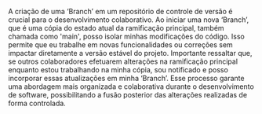 A criação de uma ‘Branch’ em um repositório de controle de versão é crucial para o desenvolvimento colaborativo. Ao iniciar uma nova ‘Branch’, que é uma cópia do estado atual da ramificação principal, também chamada como 'main', posso isolar minhas modificações do código. Isso permite que eu trabalhe em novas funcionalidades ou correções sem impactar diretamente a versão estável do projeto. Importante ressaltar que, se outros colaboradores efetuarem alterações na ramificação principal enquanto estou trabalhando na minha cópia, sou notificado e posso incorporar essas atualizações em minha ‘Branch’. Esse processo garante uma abordagem mais organizada e colaborativa durante o desenvolvimento de software, possibilitando a fusão posterior das alterações realizadas de forma controlada.
